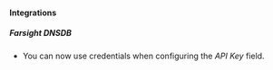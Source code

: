 
#### Integrations

##### Farsight DNSDB

- You can now use credentials when configuring the *API Key* field.
